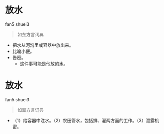 # 放水
fan5 shuei3
> 如东方言词典
- 把水从河沟里或容器中放出来。
- 比喻小便。
- 告密。
  - 这件事可能是他放的水。

# 放水
fan5 shuei3
> 如皋方言词典
- （1）给容器中注水。（2）农田管水，包括排、灌两方面的工作。（3）泄露机密。
